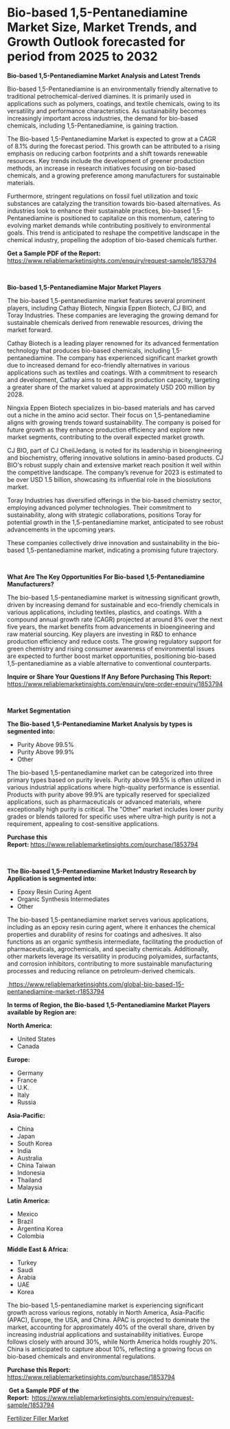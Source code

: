 <p><h1>Bio-based 1,5-Pentanediamine Market Size, Market Trends, and Growth Outlook forecasted for period from 2025 to 2032</h1></p><p><strong>Bio-based 1,5-Pentanediamine Market Analysis and Latest Trends</strong></p>
<p><p>Bio-based 1,5-Pentanediamine is an environmentally friendly alternative to traditional petrochemical-derived diamines. It is primarily used in applications such as polymers, coatings, and textile chemicals, owing to its versatility and performance characteristics. As sustainability becomes increasingly important across industries, the demand for bio-based chemicals, including 1,5-Pentanediamine, is gaining traction.</p><p>The Bio-based 1,5-Pentanediamine Market is expected to grow at a CAGR of 8.1% during the forecast period. This growth can be attributed to a rising emphasis on reducing carbon footprints and a shift towards renewable resources. Key trends include the development of greener production methods, an increase in research initiatives focusing on bio-based chemicals, and a growing preference among manufacturers for sustainable materials.</p><p>Furthermore, stringent regulations on fossil fuel utilization and toxic substances are catalyzing the transition towards bio-based alternatives. As industries look to enhance their sustainable practices, bio-based 1,5-Pentanediamine is positioned to capitalize on this momentum, catering to evolving market demands while contributing positively to environmental goals. This trend is anticipated to reshape the competitive landscape in the chemical industry, propelling the adoption of bio-based chemicals further.</p></p>
<p><strong>Get a Sample PDF of the Report:&nbsp;</strong> <a href="https://www.reliablemarketinsights.com/enquiry/request-sample/1853794?utm_campaign=3065&utm_medium=2&utm_source=Github&utm_content=ia&utm_term=27032025&utm_id=bio-based-15-pentanediamine">https://www.reliablemarketinsights.com/enquiry/request-sample/1853794</a></p>
<p>&nbsp;</p>
<p><strong>Bio-based 1,5-Pentanediamine Major Market Players</strong></p>
<p><p>The bio-based 1,5-pentanediamine market features several prominent players, including Cathay Biotech, Ningxia Eppen Biotech, CJ BIO, and Toray Industries. These companies are leveraging the growing demand for sustainable chemicals derived from renewable resources, driving the market forward.</p><p>Cathay Biotech is a leading player renowned for its advanced fermentation technology that produces bio-based chemicals, including 1,5-pentanediamine. The company has experienced significant market growth due to increased demand for eco-friendly alternatives in various applications such as textiles and coatings. With a commitment to research and development, Cathay aims to expand its production capacity, targeting a greater share of the market valued at approximately USD 200 million by 2028.</p><p>Ningxia Eppen Biotech specializes in bio-based materials and has carved out a niche in the amino acid sector. Their focus on 1,5-pentanediamine aligns with growing trends toward sustainability. The company is poised for future growth as they enhance production efficiency and explore new market segments, contributing to the overall expected market growth.</p><p>CJ BIO, part of CJ CheilJedang, is noted for its leadership in bioengineering and biochemistry, offering innovative solutions in amino-based products. CJ BIO's robust supply chain and extensive market reach position it well within the competitive landscape. The company’s revenue for 2023 is estimated to be over USD 1.5 billion, showcasing its influential role in the biosolutions market.</p><p>Toray Industries has diversified offerings in the bio-based chemistry sector, employing advanced polymer technologies. Their commitment to sustainability, along with strategic collaborations, positions Toray for potential growth in the 1,5-pentanediamine market, anticipated to see robust advancements in the upcoming years.</p><p>These companies collectively drive innovation and sustainability in the bio-based 1,5-pentanediamine market, indicating a promising future trajectory.</p></p>
<p>&nbsp;</p>
<p><strong>What Are The Key Opportunities For Bio-based 1,5-Pentanediamine Manufacturers?</strong></p>
<p><p>The bio-based 1,5-pentanediamine market is witnessing significant growth, driven by increasing demand for sustainable and eco-friendly chemicals in various applications, including textiles, plastics, and coatings. With a compound annual growth rate (CAGR) projected at around 8% over the next five years, the market benefits from advancements in bioengineering and raw material sourcing. Key players are investing in R&D to enhance production efficiency and reduce costs. The growing regulatory support for green chemistry and rising consumer awareness of environmental issues are expected to further boost market opportunities, positioning bio-based 1,5-pentanediamine as a viable alternative to conventional counterparts.</p></p>
<p><strong>Inquire or Share Your Questions If Any Before Purchasing This Report:</strong> <a href="https://www.reliablemarketinsights.com/enquiry/pre-order-enquiry/1853794?utm_campaign=3065&utm_medium=2&utm_source=Github&utm_content=ia&utm_term=27032025&utm_id=bio-based-15-pentanediamine">https://www.reliablemarketinsights.com/enquiry/pre-order-enquiry/1853794</a></p>
<p>&nbsp;</p>
<p><strong>Market Segmentation</strong></p>
<p><strong>The Bio-based 1,5-Pentanediamine Market Analysis by types is segmented into:</strong></p>
<p><ul><li>Purity Above 99.5%</li><li>Purity Above 99.9%</li><li>Other</li></ul></p>
<p><p>The bio-based 1,5-pentanediamine market can be categorized into three primary types based on purity levels. Purity above 99.5% is often utilized in various industrial applications where high-quality performance is essential. Products with purity above 99.9% are typically reserved for specialized applications, such as pharmaceuticals or advanced materials, where exceptionally high purity is critical. The "Other" market includes lower purity grades or blends tailored for specific uses where ultra-high purity is not a requirement, appealing to cost-sensitive applications.</p></p>
<p><strong>Purchase this Report:&nbsp;</strong><a href="https://www.reliablemarketinsights.com/purchase/1853794?utm_campaign=3065&utm_medium=2&utm_source=Github&utm_content=ia&utm_term=27032025&utm_id=bio-based-15-pentanediamine">https://www.reliablemarketinsights.com/purchase/1853794</a></p>
<p>&nbsp;</p>
<p><strong>The Bio-based 1,5-Pentanediamine Market Industry Research by Application is segmented into:</strong></p>
<p><ul><li>Epoxy Resin Curing Agent</li><li>Organic Synthesis Intermediates</li><li>Other</li></ul></p>
<p><p>The bio-based 1,5-pentanediamine market serves various applications, including as an epoxy resin curing agent, where it enhances the chemical properties and durability of resins for coatings and adhesives. It also functions as an organic synthesis intermediate, facilitating the production of pharmaceuticals, agrochemicals, and specialty chemicals. Additionally, other markets leverage its versatility in producing polyamides, surfactants, and corrosion inhibitors, contributing to more sustainable manufacturing processes and reducing reliance on petroleum-derived chemicals.</p></p>
<p><a href="https://www.reliablemarketinsights.com/global-bio-based-15-pentanediamine-market-r1853794?utm_campaign=3065&utm_medium=2&utm_source=Github&utm_content=ia&utm_term=27032025&utm_id=bio-based-15-pentanediamine">&nbsp;https://www.reliablemarketinsights.com/global-bio-based-15-pentanediamine-market-r1853794</a></p>
<p><strong>In terms of Region, the Bio-based 1,5-Pentanediamine Market Players available by Region are:</strong></p>
<p>
    <p> <strong> North America: </strong>
        <ul>
            <li>United States</li>
            <li>Canada</li>
        </ul>
        </p> 
    <p> <strong> Europe: </strong>
        <ul>
            <li>Germany</li>
            <li>France</li>
            <li>U.K.</li>
            <li>Italy</li>
            <li>Russia</li>
        </ul>
        </p> 
    <p> <strong> Asia-Pacific: </strong>
        <ul>
            <li>China</li>
            <li>Japan</li>
            <li>South Korea</li>
            <li>India</li>
            <li>Australia</li>
            <li>China Taiwan</li>
            <li>Indonesia</li>
            <li>Thailand</li>
            <li>Malaysia</li>
        </ul>
        </p> 
    <p> <strong> Latin America: </strong>
        <ul>
            <li>Mexico</li>
            <li>Brazil</li>
            <li>Argentina Korea</li>
            <li>Colombia</li>
        </ul>
        </p> 
    <p> <strong> Middle East & Africa: </strong>
        <ul>
            <li>Turkey</li>
            <li>Saudi</li>
            <li>Arabia</li>
            <li>UAE</li>
            <li>Korea</li>
        </ul>
    </p>
    </p>
<p><p>The bio-based 1,5-pentanediamine market is experiencing significant growth across various regions, notably in North America, Asia-Pacific (APAC), Europe, the USA, and China. APAC is projected to dominate the market, accounting for approximately 40% of the overall share, driven by increasing industrial applications and sustainability initiatives. Europe follows closely with around 30%, while North America holds roughly 20%. China is anticipated to capture about 10%, reflecting a growing focus on bio-based chemicals and environmental regulations.</p></p>
<p><strong>Purchase this Report: </strong><a href="https://www.reliablemarketinsights.com/purchase/1853794?utm_campaign=3065&utm_medium=2&utm_source=Github&utm_content=ia&utm_term=27032025&utm_id=bio-based-15-pentanediamine">https://www.reliablemarketinsights.com/purchase/1853794</a></p>
<p>&nbsp;<strong>Get a Sample PDF of the Report:&nbsp;&nbsp;</strong><a href="https://www.reliablemarketinsights.com/enquiry/request-sample/1853794?utm_campaign=3065&utm_medium=2&utm_source=Github&utm_content=ia&utm_term=27032025&utm_id=bio-based-15-pentanediamine">https://www.reliablemarketinsights.com/enquiry/request-sample/1853794</a></p>
<p><strong></strong></p>
<p><p><a href="https://github.com/djarixneoza/Market-Research-Report-List-1/blob/main/fertilizer-filler-market.md?utm_campaign=3065&utm_medium=2&utm_source=Github&utm_content=ia&utm_term=27032025&utm_id=bio-based-15-pentanediamine">Fertilizer Filler Market</a></p></p>